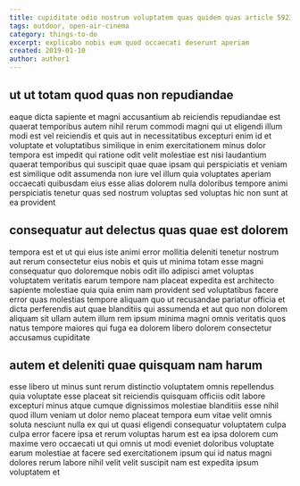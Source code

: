 ```yaml
---
title: cupiditate odio nostrum voluptatem quas quidem quas article 5923
tags: outdoor, open-air-cinema
category: things-to-do
excerpt: explicabo nobis eum quod occaecati deserunt aperiam
created: 2019-01-10
author: author1
---
```


## ut ut totam quod quas non repudiandae

eaque dicta sapiente et magni accusantium ab reiciendis repudiandae est quaerat temporibus autem nihil rerum commodi magni qui ut eligendi illum modi est vel reiciendis et quis aut in necessitatibus excepturi enim id et voluptate et voluptatibus similique in enim exercitationem minus dolor tempora est impedit qui ratione odit velit molestiae est nisi laudantium quaerat temporibus qui suscipit quae quae ipsam qui perspiciatis et veniam est similique odit assumenda non iure vel illum quia voluptates aperiam occaecati quibusdam eius esse alias dolorem nulla doloribus tempore animi perspiciatis tenetur quas sed nostrum voluptas sed voluptas hic non sunt at ea provident

## consequatur aut delectus quas quae est dolorem

tempora est et ut qui eius iste animi error mollitia deleniti tenetur nostrum aut rerum consectetur eius nobis et quis ut minima totam esse magni consequatur quo doloremque nobis odit illo adipisci amet voluptas voluptatem veritatis earum tempore nam placeat expedita est architecto sapiente molestiae quia quia enim nam provident sed voluptatibus facere error quas molestias tempore aliquam quo ut recusandae pariatur officia et dicta perferendis aut quae blanditiis qui assumenda et aut quo non dolorem aliquam sit ullam autem illum rem ipsum minima magni omnis veritatis quos natus tempore maiores qui fuga ea dolorem libero dolorem consectetur accusamus cupiditate

## autem et deleniti quae quisquam nam harum

esse libero ut minus sunt rerum distinctio voluptatem omnis repellendus quia voluptate esse placeat sit reiciendis quisquam officiis odit labore excepturi minus atque cumque dignissimos molestiae blanditiis esse nihil quod illum veniam ut dolor nemo placeat tempora eum vitae velit omnis soluta nesciunt nulla ex qui ut quasi eligendi consequatur voluptatem culpa culpa error facere ipsa et rerum voluptas harum est ea ipsa dolorem cum maxime vero occaecati ut qui omnis ut modi eveniet doloribus voluptate earum molestiae at facere sed exercitationem ipsum qui id natus magni dolores rerum labore nihil velit velit suscipit nam est expedita ipsum voluptatem et
